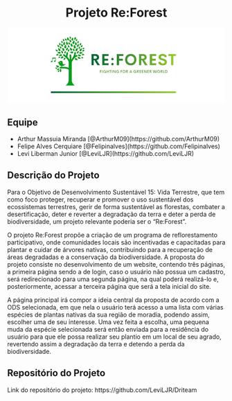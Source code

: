 <h1 align="center">Projeto Re:Forest</h1>
<img src="/assets/images/logo4.png">



<h2>Equipe</h2>

<ul>
  <li>Arthur Massuia Miranda [@ArthurM09](https://github.com/ArthurM09)</li>
  <li>Felipe Alves Cerquiare [@Felipinalves](https://github.com/Felipinalves)</li>
  <li>Levi Liberman Junior [@LeviLJR](https://github.com/LeviLJR)</li>
</ul>  



<h2>Descrição do Projeto</h2>

<p>Para o Objetivo de Desenvolvimento Sustentável 15: Vida Terrestre, que tem como foco proteger, recuperar e promover o uso sustentável dos  ecossistemas terrestres, gerir de forma sustentável as florestas, combater a desertificação, deter e reverter a degradação da terra e deter a perda  de biodiversidade, um projeto relevante poderia ser o “Re:Forest”.</p>

<p>O projeto Re:Forest propõe a criação de um programa de reflorestamento participativo, onde comunidades locais são incentivadas e capacitadas para plantar e cuidar de árvores nativas, contribuindo para a recuperação de áreas degradadas e a conservação da biodiversidade. A proposta do projeto consiste no desenvolvimento de um website, contendo três páginas, a primeira página sendo a de login, caso o usuário não possua um cadastro, será redirecionado para uma segunda página, na qual poderá realizá-lo e, posteriormente, acessar a terceira página que será a tela inicial do site.</p>

<p>A página principal irá compor a ideia central da proposta de acordo com a ODS selecionada, em que nela o usuário terá acesso a uma lista com várias espécies de plantas nativas da sua região de moradia, podendo assim, escolher uma de seu interesse. Uma vez feita a escolha, uma pequena muda da espécie selecionada será então enviada para a residência do usuário para que ele possa realizar seu plantio em um local de seu agrado, revertendo assim a degradação da terra e detendo a perda da biodiversidade.</p>



<h2>Repositório do Projeto</h2>
Link do repositório do projeto:
https://github.com/LeviLJR/Driteam

